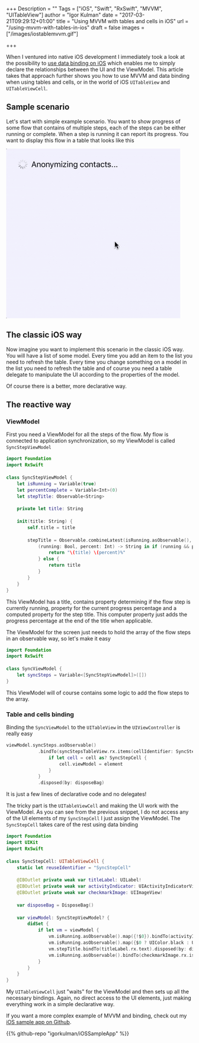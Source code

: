 +++
Description = ""
Tags = ["iOS", "Swift", "RxSwift", "MVVM", "UITableView"]
author = "Igor Kulman"
date = "2017-03-21T09:29:12+01:00"
title = "Using MVVM with tables and cells in iOS"
url = "/using-mvvm-with-tables-in-ios"
draft = false
images = ["/images/iostablemvvm.gif"]

+++

When I ventured into native iOS development I immediately took a look at the possibility to [use data binding on iOS](/using-data-binding-in-ios) which enables me to simply declare the relationships between the UI and the ViewModel. This article takes that approach further shows you how to use MVVM and data binding when using tables and cells, or in the world of iOS `UITableView` and `UITableViewCell`.

## Sample scenario

Let's start with simple example scenario. You want to show progress of some flow that contains of multiple steps, each of the steps can be either running or complete. When a step is running it can report its progress. You want to display this flow in a table that looks like this

![Dynamic list of steps](iostablemvvm.gif)

<!--more-->

## The classic iOS way

Now imagine you want to implement this scenario in the classic iOS way. You will have a list of some model. Every time you add an item to the list you need to refresh the table. Every time you change something on a model in the list you need to refresh the table and of course you need a table delegate to manipulate the UI according to the properties of the model.

Of course there is a better, more declarative way.

## The reactive way

### ViewModel

First you need a ViewModel for all the steps of the flow. My flow is connected to application synchronization, so my ViewModel is called `SyncStepViewModel`

```swift
import Foundation
import RxSwift

class SyncStepViewModel {
    let isRunning = Variable(true)
    let percentComplete = Variable<Int>(0)
    let stepTitle: Observable<String>

    private let title: String

    init(title: String) {
        self.title = title

        stepTitle = Observable.combineLatest(isRunning.asObservable(), percentComplete.asObservable()) {
            (running: Bool, percent: Int) -> String in if (running && percent>0) {
                return "\(title) \(percent)%"
            } else {
                return title
            }
        }
    }
}
```

This ViewModel has a title, contains property determining if the flow step is currently running, property for the current progress percentage and a computed property for the step title. This computer property just adds the progress percentage at the end of the title when applicable.

The ViewModel for the screen just needs to hold the array of the flow steps in an observable way, so let's make it easy

```swift
import Foundation
import RxSwift

class SyncViewModel {
    let syncSteps = Variable<[SyncStepViewModel]>([])
}
```

This ViewModel will of course contains some logic to add the flow steps to the array.

### Table and cells binding

Binding the `SyncViewModel` to the `UITableView` in the `UIViewController` is really easy

```swift
viewModel.syncSteps.asObservable()
            .bindTo(syncStepsTableView.rx.items(cellIdentifier: SyncStepCell.reuseIdentifier, cellType: UITableViewCell.self)) { (row, element, cell) in
                if let cell = cell as? SyncStepCell {
                    cell.viewModel = element
                }
            }
            .disposed(by: disposeBag)
```

It is just a few lines of declarative code and no delegates!

The tricky part is the `UITableViewCell` and making the UI work with the ViewModel. As you can see from the previous snippet, I do not access any of the UI elements of my `SyncStepCell` I just assign the ViewModel. The `SyncStepCell` takes care of the rest using data binding

```swift
import Foundation
import UIKit
import RxSwift

class SyncStepCell: UITableViewCell {
    static let reuseIdentifier = "SyncStepCell"

    @IBOutlet private weak var titleLabel: UILabel!
    @IBOutlet private weak var activityIndicator: UIActivityIndicatorView!
    @IBOutlet private weak var checkmarkImage: UIImageView!

    var disposeBag = DisposeBag()

    var viewModel: SyncStepViewModel? {
        didSet {
            if let vm = viewModel {
                vm.isRunning.asObservable().map({!$0}).bindTo(activityIndicator.rx.isHidden).disposed(by: disposeBag)
                vm.isRunning.asObservable().map({$0 ? UIColor.black : UIColor.gray}).bindTo(titleLabel.rx.textColor).disposed(by: disposeBag)
                vm.stepTitle.bindTo(titleLabel.rx.text).disposed(by: disposeBag)
                vm.isRunning.asObservable().bindTo(checkmarkImage.rx.isHidden).disposed(by: disposeBag)
            }
        }
    }
}
```

My `UITableViewCell` just "waits" for the ViewModel and then sets up all the necessary bindings. Again, no direct access to the UI elements, just making everything work in a simple declarative way.

If you want a more complex example of MVVM and binding, check out my [iOS sample app on Github](https://github.com/igorkulman/iOSSampleApp).

{{% github-repo "igorkulman/iOSSampleApp" %}}
